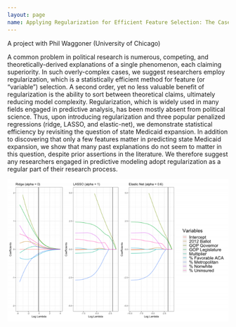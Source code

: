 ```yaml
---
layout: page
name: Applying Regularization for Efficient Feature Selection: The Case of State Medicaid Expansion
---
```

A project with Phil Waggoner (University of Chicago)

A common problem in political research is numerous, competing, and theoretically-derived explanations of a single phenomenon, each claiming superiority. In such overly-complex cases, we suggest researchers employ regularization, which is a statistically efficient method for feature (or “variable”) selection. A second order, yet no less valuable benefit of regularization is the ability to sort between theoretical claims, ultimately reducing model complexity. Regularization, which is widely used in many fields engaged in predictive analysis, has been mostly absent from political science. Thus, upon introducing regularization and three popular penalized regressions
(ridge, LASSO, and elastic-net), we demonstrate statistical efficiency by revisiting the question of state Medicaid expansion. In addition to discovering that only a few features matter in predicting state Medicaid expansion, we show that many past explanations do not seem to matter in this question, despite prior assertions in the literature. We therefore suggest any researchers engaged in predictive modeling adopt regularization as a regular part of their research process.

<img src = "assets/images/project-regularization.png" alt = "Project image">
